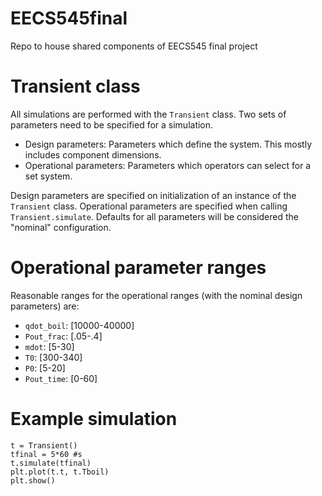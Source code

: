 # EECS545final

Repo to house shared components of EECS545 final project

# Transient class

All simulations are performed with the ``Transient`` class. Two sets of
parameters need to be specified for a simulation.
- Design parameters: Parameters which define the system. This mostly includes
component dimensions.
- Operational parameters: Parameters which operators can select for a set system.

Design parameters are specified on initialization of an instance of the ``Transient`` class.
Operational parameters are specified when calling ``Transient.simulate``.
Defaults for all parameters will be considered the "nominal" configuration.

# Operational parameter ranges
Reasonable ranges for the operational ranges (with the nominal design parameters) are:
- ``qdot_boil``: [10000-40000]
- ``Pout_frac``: [.05-.4]
- ``mdot``: [5-30]
- ``T0``: [300-340]
- ``P0``: [5-20]
- ``Pout_time``: [0-60]

# Example simulation
```
t = Transient()
tfinal = 5*60 #s
t.simulate(tfinal)
plt.plot(t.t, t.Tboil)
plt.show()
```

